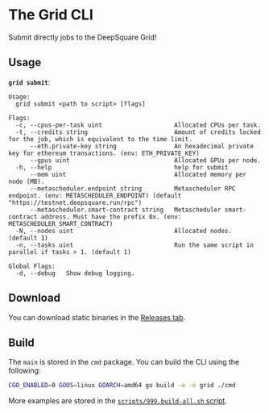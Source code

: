 # The Grid CLI

Submit directly jobs to the DeepSquare Grid!

## Usage

**`grid submit`**:

```shell
Usage:
  grid submit <path to script> [flags]

Flags:
  -c, --cpus-per-task uint                    Allocated CPUs per task.
  -t, --credits string                        Amount of credits locked for the job, which is equivalent to the time limit.
      --eth.private-key string                An hexadecimal private key for ethereum transactions. (env: ETH_PRIVATE_KEY)
      --gpus uint                             Allocated GPUs per node.
  -h, --help                                  help for submit
      --mem uint                              Allocated memory per node (MB).
      --metascheduler.endpoint string         Metascheduler RPC endpoint. (env: METASCHEDULER_ENDPOINT) (default "https://testnet.deepsquare.run/rpc")
      --metascheduler.smart-contract string   Metascheduler smart-contract address. Must have the prefix 0x. (env: METASCHEDULER_SMART_CONTRACT)
  -N, --nodes uint                            Allocated nodes. (default 1)
  -n, --tasks uint                            Run the same script in parallel if tasks > 1. (default 1)

Global Flags:
  -d, --debug   Show debug logging.
```

## Download

You can download static binaries in the [Releases tab](https://github.com/deepsquare-io/the-grid/releases?q=cli&expanded=true).

## Build

The `main` is stored in the `cmd` package. You can build the CLI using the following:

```sh
CGO_ENABLED=0 GOOS=linux GOARCH=amd64 go build -a -o grid ./cmd
```

More examples are stored in the [`scripts/999.build-all.sh` script](scripts/999.build-all.sh).
